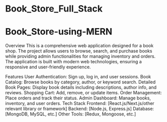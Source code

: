 ﻿# Book_Store_Full_Stack
# Book_Store-using-MERN
Overview
This is a comprehensive web application designed for a book shop. The project allows users to browse, search, and purchase books while providing admin functionalities for managing inventory and orders. The application is built with modern web technologies, ensuring a responsive and user-friendly experience.

Features
User Authentication: Sign up, log in, and user sessions.
Book Catalog: Browse books by category, author, or keyword search.
Detailed Book Pages: Display book details including descriptions, author info, and reviews.
Shopping Cart: Add, remove, or update items.
Order Management: Place orders and track their status.
Admin Dashboard: Manage books, inventory, and user orders.
Tech Stack
Frontend: [React.js/Next.js/other relevant library or framework]
Backend: [Node.js, Express.js]
Database: [MongoDB, MySQL, etc.]
Other Tools: [Redux, Mongoose, etc.]
